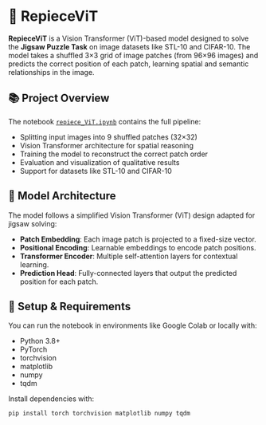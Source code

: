 # 🧩 RepieceViT

**RepieceViT** is a Vision Transformer (ViT)-based model designed to solve the **Jigsaw Puzzle Task** on image datasets like STL-10 and CIFAR-10. The model takes a shuffled 3×3 grid of image patches (from 96×96 images) and predicts the correct position of each patch, learning spatial and semantic relationships in the image.

## 📚 Project Overview

The notebook [`repiece_ViT.ipynb`](https://github.com/DeAnd02/RepieceViT/blob/main/repiece_ViT.ipynb) contains the full pipeline:

- Splitting input images into 9 shuffled patches (32×32)
- Vision Transformer architecture for spatial reasoning
- Training the model to reconstruct the correct patch order
- Evaluation and visualization of qualitative results
- Support for datasets like STL-10 and CIFAR-10

## 🧠 Model Architecture

The model follows a simplified Vision Transformer (ViT) design adapted for jigsaw solving:

- **Patch Embedding**: Each image patch is projected to a fixed-size vector.
- **Positional Encoding**: Learnable embeddings to encode patch positions.
- **Transformer Encoder**: Multiple self-attention layers for contextual learning.
- **Prediction Head**: Fully-connected layers that output the predicted position for each patch.

## 🚀 Setup & Requirements

You can run the notebook in environments like Google Colab or locally with:

- Python 3.8+
- PyTorch
- torchvision
- matplotlib
- numpy
- tqdm

Install dependencies with:

```bash
pip install torch torchvision matplotlib numpy tqdm
